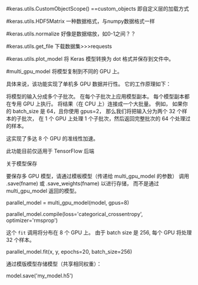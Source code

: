 

#keras.utils.CustomObjectScope()
==custom_objects
即自定义层的加载方式

#keras.utils.HDF5Matrix
一种数据格式，与numpy数据格式一样

#keras.utils.normalize
好像是数据缩放，如0-1之间？？

#keras.utils.get_file
下载数据集>>>requests

#keras.utils.plot_model
将 Keras 模型转换为 dot 格式并保存到文件中。

#multi_gpu_model
将模型复制到不同的 GPU 上。

具体来说，该功能实现了单机多 GPU 数据并行性。 它的工作原理如下：

将模型的输入分成多个子批次。
在每个子批次上应用模型副本。 每个模型副本都在专用 GPU 上执行。
将结果（在 CPU 上）连接成一个大批量。
例如， 如果你的 batch_size 是 64，且你使用 gpus=2， 那么我们将把输入分为两个 32 个样本的子批次， 在 1 个 GPU 上处理 1 个子批次，然后返回完整批次的 64 个处理过的样本。

这实现了多达 8 个 GPU 的准线性加速。

此功能目前仅适用于 TensorFlow 后端

关于模型保存

要保存多 GPU 模型，请通过模板模型（传递给 multi_gpu_model 的参数）
调用 .save(fname) 或 .save_weights(fname) 以进行存储，
而不是通过 multi_gpu_model 返回的模型。

parallel_model = multi_gpu_model(model, gpus=8)

parallel_model.compile(loss='categorical_crossentropy',
                       optimizer='rmsprop')

这个 `fit` 调用将分布在 8 个 GPU 上。
由于 batch size 是 256, 每个 GPU 将处理 32 个样本。

parallel_model.fit(x, y, epochs=20, batch_size=256)

通过模版模型存储模型（共享相同权重）：

model.save('my_model.h5')
